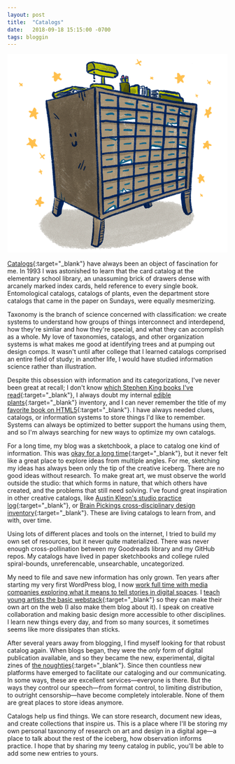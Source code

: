 ```yaml
---
layout: post
title:  "Catalogs"
date:   2018-09-18 15:15:00 -0700
tags: bloggin
---
```


![catalog](/assets/postImages/0921-catalog2.gif)

[Catalogs](https://en.wikipedia.org/wiki/Catalog){:target="_blank"} have always been an object of fascination for me. In 1993 I was astonished to learn that the card catalog at the elementary school library, an unassuming brick of drawers dense with arcanely marked index cards, held reference to every single book. Entomological catalogs, catalogs of plants, even the department store catalogs that came in the paper on Sundays, were equally mesmerizing.

Taxonomy is the branch of science concerned with classification: we create systems to understand how groups of things interconnect and interdepend, how they're simliar and how they're special, and what they can accomplish as a whole. My love of taxonomies, catalogs, and other organization systems is what makes me good at identifying trees and at pumping out design comps. It wasn't until after college that I learned catalogs comprised an entire field of study; in another life, I would have studied information science rather than illustration.

Despite this obsession with information and its categorizations, I've never been great at recall; I don't know [which Stephen King books I've read](https://www.goodreads.com/review/list/1398297-joycer?utf8=%E2%9C%93&search%5Bquery%5D=stephen+king){:target="_blank"}, I always doubt my internal [edible plants](https://www.google.com/search?q=chicken+of+the+woods&source=lnms&tbm=isch&sa=X&ved=0ahUKEwiigK2AjcjdAhW7HjQIHQcfC9YQ_AUIDigB&biw=1680&bih=948){:target="_blank"} inventory, and I can never remember the title of my [favorite book on HTML5](https://books.google.com/books/about/HTML5.html?id=uuGbAgAAQBAJ&source=kp_book_description){:target="_blank"}. I have always needed clues, catalogs, or information systems to store things I'd like to remember. Systems can always be optimized to better support the humans using them, and so I'm always searching for new ways to optimize my own catalogs.

For a long time, my blog was a sketchbook, a place to catalog one kind of information. This was [okay for a long time](http://teenyrobots.tumblr.com){:target="_blank"}, but it never felt like a great place to explore ideas from multiple angles. For me, sketching my ideas has always been only the tip of the creative iceberg. There are no good ideas without research. To make great art, we must observe the world outside the studio: that which forms in nature, that which others have created, and the problems that still need solving. I've found great inspiration in other creative catalogs, like [Austin Kleon's studio practice log](https://austinkleon.com/){:target="_blank"}, or [Brain Pickings cross-disciplinary design inventory](https://www.brainpickings.org/){:target="_blank"}. These are living catalogs to learn from, and with, over time.

Using lots of different places and tools on the internet, I tried to build my own set of resources, but it never quite materialized. There was never enough cross-pollination between my Goodreads library and my GitHub repos. My catalogs have lived in paper sketchbooks and college ruled spiral-bounds, unreferencable, unsearchable, uncategorized.

My need to file and save new information has only grown. Ten years after starting my very first WordPress blog, I now [work full time with media companies exploring what it means to tell stories in digital spaces](http://teenyrobots.net/work.html). I [teach young artists the basic webstack](https://www.cca.edu/academics/faculty/jrice2){:target="_blank"} so they can make their own art on the web (I also make them blog about it). I speak on creative collaboration and making basic design more accessible to other disciplines. I learn new things every day, and from so many sources, it sometimes seems like more dissipates than sticks.

After several years away from blogging, I find myself looking for that robust catalog again. When blogs began, they were the *only* form of digital publication available, and so they became the new, experimental, digital zines of [the noughties](https://en.wiktionary.org/wiki/noughties){:target="_blank"}. Since then countless new platforms have emerged to facilitate our cataloging and our communicating. In some ways, these are excellent services—everyone is there. But the ways they control our speech—from format control, to limiting distribution, to outright censorship—have become completely intolerable. None of them are great places to store ideas anymore.

Catalogs help us find things. We can store research, document new ideas, and create collections that inspire us. This is a place where I'll be storing my own personal taxonomy of research on art and design in a digital age—a place to talk about the rest of the iceberg, how observation informs practice. I hope that by sharing my teeny catalog in public, you'll be able to add some new entries to yours.